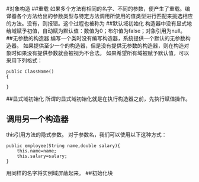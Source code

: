 #对象构造
##重载
如果多个方法有相同的名字、不同的参数，便产生了重载。编译器各个方法给出的参数类型与特定方法调用所使用的值类型进行匹配来挑选相应的方法。没有，则报错。这个过程也被称为
##默认域初始化
构造器中没有显式地给域赋予初值，自动赋为默认值：数值为0；布尔值为false；对象引用为null。
##无参数的构造器
编写一个类时没有编写构造器，系统提供一个默认的无参数构造器。
如果提供至少一个的构造器，但是没有提供无参数的构造器，则在构造对象时如果没有提供参数就会被视为不合法。
如果希望所有域被赋予默认值，可以采用下列格式：
```
public ClassName()
{

}
```
##显式域初始化
所谓的显式域初始化就是在执行构造器之前，先执行赋值操作。 
## 调用另一个构造器
this引用方法的隐式参数。
对于参数名，我们可以使用以下这种方式：
```
public employee(String name,double salary){
    this.name=name;
    this.salary=salary;
}
```
用同样的名字将实例域屏蔽起来。
##初始化块
